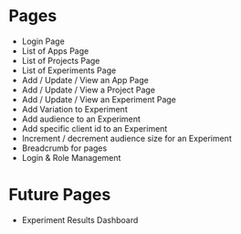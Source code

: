 # Pages
- Login Page
- List of Apps Page
- List of Projects Page
- List of Experiments Page
- Add / Update / View an App Page
- Add / Update / View a Project Page
- Add / Update / View an Experiment Page
- Add Variation to Experiment
- Add audience to an Experiment
- Add specific client id to an Experiment
- Increment / decrement audience size for an Experiment
- Breadcrumb for pages
- Login & Role Management

# Future Pages
- Experiment Results Dashboard